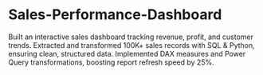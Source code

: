 # Sales-Performance-Dashboard
Built an interactive sales dashboard tracking revenue, profit, and customer trends. Extracted and transformed 100K+ sales records with SQL &amp; Python, ensuring clean, structured data. Implemented DAX measures and Power Query transformations, boosting report refresh speed by 25%.
